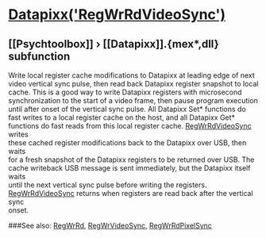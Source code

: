 # [Datapixx('RegWrRdVideoSync')](Datapixx-RegWrRdVideoSync) 
## [[Psychtoolbox]] &#8250; [[Datapixx]].{mex*,dll} subfunction


Write local register cache modifications to Datapixx at leading edge of next  
video vertical sync pulse, then read back Datapixx register snapshot to local  
cache. This is a good way to write Datapixx registers with microsecond  
synchronization to the start of a video frame, then pause program execution  
until after onset of the vertical sync pulse. All Datapixx Set\* functions do  
fast writes to a local register cache on the host, and all Datapixx Get\*  
functions do fast reads from this local register cache. [RegWrRdVideoSync](RegWrRdVideoSync) writes  
these cached register modifications back to the Datapixx over USB, then waits  
for a fresh snapshot of the Datapixx registers to be returned over USB. The  
cache writeback USB message is sent immediately, but the Datapixx itself waits  
until the next vertical sync pulse before writing the registers.  
[RegWrRdVideoSync](RegWrRdVideoSync) returns when registers are read back after the vertical sync  
onset.  
  


###See also:
[RegWrRd](Datapixx-RegWrRd), [RegWrVideoSync](Datapixx-RegWrVideoSync), [RegWrRdPixelSync](Datapixx-RegWrRdPixelSync)
